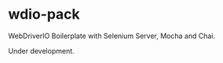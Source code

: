 wdio-pack
=========

WebDriverIO Boilerplate with Selenium Server, Mocha and Chai.

Under development.